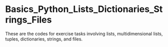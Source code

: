 # Basics_Python_Lists_Dictionaries_Strings_Files

These are the codes for exercise tasks involving lists, multidimensional lists, tuples, dictionaries, strings, and files.
